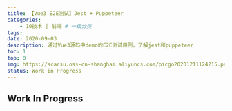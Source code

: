 ```yaml
---
title: 【Vue3 E2E测试】Jest + Puppeteer
categories:
    - 10技术 | 前端 # 一级分类
tags:
date: 2020-09-03
description: 通过Vue3源码中demo的E2E测试用例，了解jest和puppeteer
toc: 1
top: 0
img: https://scarsu.oss-cn-shanghai.aliyuncs.com/picgo20201211124215.png
status: Work in Progress
---
```


## Work In Progress

